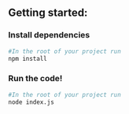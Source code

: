 ## Getting started:

### Install dependencies
```bash
#In the root of your project run
npm install
```

### Run the code!
```bash
#In the root of your project run
node index.js
```
